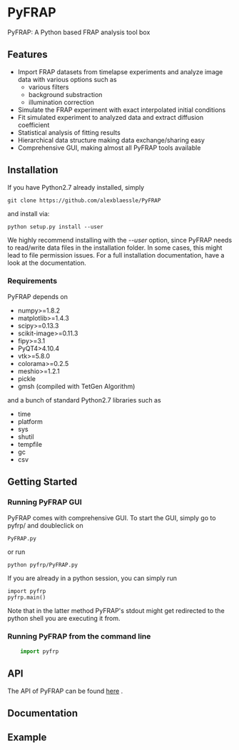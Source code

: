 # PyFRAP
PyFRAP: A Python based FRAP analysis tool box

## Features

- Import FRAP datasets from timelapse experiments and analyze image data with various options such as
	+ various filters
	+ background substraction
	+ illumination correction
- Simulate the FRAP experiment with exact interpolated initial conditions
- Fit simulated experiment to analyzed data and extract diffusion coefficient
- Statistical analysis of fitting results
- Hierarchical data structure making data exchange/sharing easy
- Comprehensive GUI, making almost all PyFRAP tools available

## Installation

If you have Python2.7 already installed, simply 

	git clone https://github.com/alexblaessle/PyFRAP
	
and install via:

	python setup.py install --user
	
We highly recommend installing with the *--user* option, since PyFRAP needs to read/write data files in the installation folder. In some cases, this
might lead to file permission issues.
For a full installation documentation, have a look at the documentation.

### Requirements

PyFRAP depends on 

- numpy>=1.8.2
- matplotlib>=1.4.3
- scipy>=0.13.3
- scikit-image>=0.11.3
- fipy>=3.1
- PyQT4>4.10.4
- vtk>=5.8.0
- colorama>=0.2.5
- meshio>=1.2.1
- pickle
- gmsh (compiled with TetGen Algorithm)

and a bunch of standard Python2.7 libraries such as

- time
- platform
- sys
- shutil
- tempfile
- gc
- csv

## Getting Started

### Running PyFRAP GUI

PyFRAP comes with comprehensive GUI. To start the GUI, simply go to pyfrp/ and doubleclick on 

	PyFRAP.py
	
or run

	python pyfrp/PyFRAP.py

If you are already in a python session, you can simply run 

	import pyfrp
	pyfrp.main()

Note that in the latter method PyFRAP's stdout might get redirected to the python shell you are executing it from.
	
### Running PyFRAP from the command line

```python
	import pyfrp

```
	
## API

The API of PyFRAP can be found [here](http://pyfrp.readthedocs.org/en/latest/pyrw.html#submodules "toAPI") .

## Documentation

<!-- The Documentation of pyrw can be found [here](http://pyrw.readthedocs.org/en/latest/pyrw.html "toAPI") . -->

## Example

